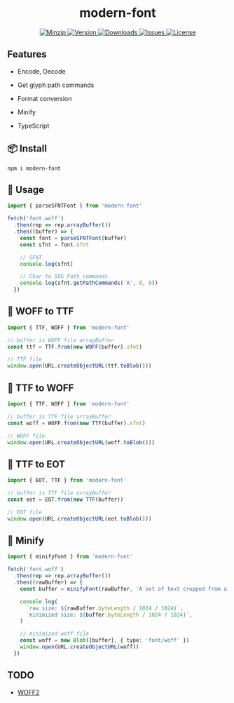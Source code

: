 <h1 align="center">modern-font</h1>

<p align="center">
  <a href="https://unpkg.com/modern-font">
    <img src="https://img.shields.io/bundlephobia/minzip/modern-font" alt="Minzip">
  </a>
  <a href="https://www.npmjs.com/package/modern-font">
    <img src="https://img.shields.io/npm/v/modern-font.svg" alt="Version">
  </a>
  <a href="https://www.npmjs.com/package/modern-font">
    <img src="https://img.shields.io/npm/dm/modern-font" alt="Downloads">
  </a>
  <a href="https://github.com/qq15725/modern-font/issues">
    <img src="https://img.shields.io/github/issues/qq15725/modern-font" alt="Issues">
  </a>
  <a href="https://github.com/qq15725/modern-font/blob/main/LICENSE">
    <img src="https://img.shields.io/npm/l/modern-font.svg" alt="License">
  </a>
</p>

## Features

- Encode, Decode

- Get glyph path commands

- Format conversion

- Minify

- TypeScript

## 📦 Install

```shell
npm i modern-font
```

## 🦄 Usage

```ts
import { parseSFNTFont } from 'modern-font'

fetch('font.woff')
  .then(rep => rep.arrayBuffer())
  .then((buffer) => {
    const font = parseSFNTFont(buffer)
    const sfnt = font.sfnt

    // SFNT
    console.log(sfnt)

    // Char to SVG Path commands
    console.log(sfnt.getPathCommands('A', 0, 0))
  })
```

## 🚀 WOFF to TTF

```ts
import { TTF, WOFF } from 'modern-font'

// buffer is WOFF file arrayBuffer
const ttf = TTF.from(new WOFF(buffer).sfnt)

// TTF file
window.open(URL.createObjectURL(ttf.toBlob()))
```

## 🚀 TTF to WOFF

```ts
import { TTF, WOFF } from 'modern-font'

// buffer is TTF file arrayBuffer
const woff = WOFF.from(new TTF(buffer).sfnt)

// WOFF file
window.open(URL.createObjectURL(woff.toBlob()))
```

## 🚀 TTF to EOT

```ts
import { EOT, TTF } from 'modern-font'

// buffer is TTF file arrayBuffer
const eot = EOT.from(new TTF(buffer))

// EOT file
window.open(URL.createObjectURL(eot.toBlob()))
```

## 🚀 Minify

```ts
import { minifyFont } from 'modern-font'

fetch('font.woff')
  .then(rep => rep.arrayBuffer())
  .then((rawBuffer) => {
    const buffer = minifyFont(rawBuffer, 'A set of text cropped from a font file')

    console.log(
      `raw size: ${rawBuffer.byteLength / 1024 / 1024}`,
      `minimized size: ${buffer.byteLength / 1024 / 1024}`,
    )

    // minimized woff file
    const woff = new Blob([buffer], { type: 'font/woff' })
    window.open(URL.createObjectURL(woff))
  })
```

## TODO

- [WOFF2](https://www.w3.org/TR/WOFF2)
